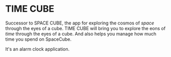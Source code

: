 # TIME CUBE

Successor to SPACE CUBE, the app for exploring the cosmos of *space* through the eyes of a cube. TIME CUBE will bring you to explore the eons of *time* through the eyes of a cube. And also helps you manage how much time you spend on SpaceCube. 

It's an alarm clock application. 
